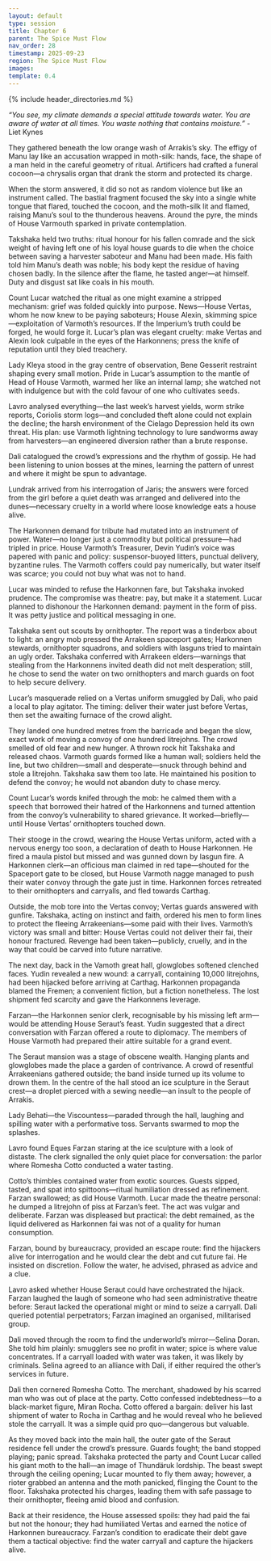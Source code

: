 ```yaml
---
layout: default
type: session
title: Chapter 6
parent: The Spice Must Flow
nav_order: 28
timestamp: 2025-09-23
region: The Spice Must Flow
images:
template: 0.4
---
```

{% include header_directories.md %}  

*“You see, my climate demands a special attitude towards water. You are aware of water at all times. You waste nothing that contains moisture.”* - Liet Kynes

They gathered beneath the low orange wash of Arrakis’s sky. The effigy of Manu lay like an accusation wrapped in moth-silk: hands, face, the shape of a man held in the careful geometry of ritual. Artificers had crafted a funeral cocoon—a chrysalis organ that drank the storm and protected its charge.

When the storm answered, it did so not as random violence but like an instrument called. The bastial fragment focused the sky into a single white tongue that flared, touched the cocoon, and the moth-silk lit and flamed, raising Manu’s soul to the thunderous heavens. Around the pyre, the minds of House Varmouth sparked in private contemplation.

Takshaka held two truths: ritual honour for his fallen comrade and the sick weight of having left one of his loyal house guards to die when the choice between saving a harvester saboteur and Manu had been made. His faith told him Manu’s death was noble; his body kept the residue of having chosen badly. In the silence after the flame, he tasted anger—at himself. Duty and disgust sat like coals in his mouth.

Count Lucar watched the ritual as one might examine a stripped mechanism: grief was folded quickly into purpose. News—House Vertas, whom he now knew to be paying saboteurs; House Alexin, skimming spice—exploitation of Varmoth’s resources. If the Imperium’s truth could be forged, he would forge it. Lucar’s plan was elegant cruelty: make Vertas and Alexin look culpable in the eyes of the Harkonnens; press the knife of reputation until they bled treachery.

Lady Kleya stood in the gray centre of observation, Bene Gesserit restraint shaping every small motion. Pride in Lucar’s assumption to the mantle of Head of House Varmoth, warmed her like an internal lamp; she watched not with indulgence but with the cold favour of one who cultivates seeds.

Lavro analysed everything—the last week’s harvest yields, worm strike reports, Coriolis storm logs—and concluded theft alone could not explain the decline; the harsh environment of the Cielago Depression held its own threat. His plan: use Varmoth lightning technology to lure sandworms away from harvesters—an engineered diversion rather than a brute response. 

Dali catalogued the crowd’s expressions and the rhythm of gossip. He had been listening to union bosses at the mines, learning the pattern of unrest and where it might be spun to advantage. 

Lundrak arrived from his interrogation of Jaris; the answers were forced from the girl before a quiet death was arranged and delivered into the dunes—necessary cruelty in a world where loose knowledge eats a house alive.

The Harkonnen demand for tribute had mutated into an instrument of power. Water—no longer just a commodity but political pressure—had tripled in price. House Varmoth’s Treasurer, Devin Yudin’s voice was papered with panic and policy: suspensor-buoyed litters, punctual delivery, byzantine rules. The Varmoth coffers could pay numerically, but water itself was scarce; you could not buy what was not to hand.

Lucar was minded to refuse the Harkonnen fare, but Takshaka invoked prudence. The compromise was theatre: pay, but make it a statement. Lucar planned to dishonour the Harkonnen demand: payment in the form of     piss. It was petty justice and political messaging in one.

Takshaka sent out scouts by ornithopter. The report was a tinderbox about to light: an angry mob pressed the Arrakeen spaceport gates; Harkonnen stewards, ornithopter squadrons, and soldiers with lasguns tried to maintain an ugly order. Takshaka conferred with Arrakeen elders—warnings that stealing from the Harkonnens invited death did not melt desperation; still, he chose to send the water on two ornithopters and march guards on foot to help secure delivery.

Lucar’s masquerade relied on a Vertas uniform smuggled by Dali, who paid a local to play agitator. The timing: deliver their water just before Vertas, then set the awaiting furnace of the crowd alight.

They landed one hundred metres from the barricade and began the slow, exact work of moving a convoy of one hundred litrejohns. The crowd smelled of old fear and new hunger. A thrown rock hit Takshaka and released chaos. Varmoth guards formed like a human wall; soldiers held the line, but two children—small and desperate—snuck through behind and stole a litrejohn. Takshaka saw them too late. He maintained his position to defend the convoy; he would not abandon duty to chase mercy.

Count Lucar’s words knifed through the mob: he calmed them with a speech that borrowed their hatred of the Harkonnens and turned attention from the convoy’s vulnerability to shared grievance. It worked—briefly—until House Vertas’ ornithopters touched down.

Their stooge in the crowd, wearing the House Vertas uniform, acted with a nervous energy too soon, a declaration of death to House Harkonnen. He fired a maula pistol but missed and was gunned down by lasgun fire. A Harkonnen clerk—an officious man claimed in red tape—shouted for the Spaceport gate to be closed, but House  Varmoth nagge managed to push their water convoy through the gate just in time. Harkonnen forces retreated to their ornithopters and carryalls, and fled towards Carthag.

Outside, the mob tore into the Vertas convoy; Vertas guards answered with gunfire. Takshaka, acting on instinct and faith, ordered his men to form lines to protect the fleeing Arrakeenians—some paid with their lives. Varmoth’s victory was small and bitter: House Vertas could not deliver their fai, their honour fractured. Revenge had been taken—publicly, cruelly, and in the way that could be carved into future narrative.

The next day, back in the Vamoth great hall, glowglobes softened clenched faces. Yudin revealed a new wound: a carryall, containing 10,000 litrejohns, had been hijacked before arriving at Carthag. Harkonnen propaganda blamed the Fremen; a convenient fiction, but a fiction nonetheless. The lost shipment fed scarcity and gave the Harkonnens leverage.

Farzan—the Harkonnen senior clerk, recognisable by his missing left arm— would be attending House Seraut’s feast. Yudin suggested that a direct conversation with Farzan offered a route to diplomacy. The members of House Varmoth had prepared their attire suitable for a grand event.

The Seraut mansion was a stage of obscene wealth. Hanging plants and glowglobes made the place a garden of contrivance. A crowd of resentful Arrakeenians gathered outside; the band inside turned up its volume to drown them. In the centre of the hall stood an ice sculpture in the Seraut crest—a droplet pierced with a sewing needle—an insult to the people of Arrakis.

Lady Behati—the Viscountess—paraded through the hall, laughing and spilling water with a performative toss. Servants swarmed to mop the splashes. 

Lavro found Eques Farzan staring at the ice sculpture with a look of distaste. The clerk signalled the only quiet place for conversation: the parlor where Romesha Cotto conducted a water tasting.

Cotto’s thimbles contained water from exotic sources. Guests sipped, tasted, and spat into spittoons—ritual humiliation dressed as refinement. Farzan swallowed; as did House Varmoth. Lucar made the theatre personal: he dumped a litrejohn of piss at Farzan’s feet. The act was vulgar and deliberate. Farzan was displeased but practical: the debt remained, as the liquid delivered as Harkonnen fai was not of a quality for human consumption.

Farzan, bound by bureaucracy, provided an escape route: find the hijackers alive for interrogation and he would clear the debt and cut future fai. He insisted on discretion. Follow the water, he advised, phrased as advice and a clue.

Lavro asked whether House Seraut could have orchestrated the hijack. Farzan laughed the laugh of someone who had seen administrative theatre before: Seraut lacked the operational might or mind to seize a carryall. Dali queried potential perpetrators; Farzan imagined an organised, militarised group.

Dali moved through the room to find the underworld’s mirror—Selina Doran. She told him plainly: smugglers see no profit in water; spice is where value concentrates. If a carryall loaded with water was taken, it was likely by criminals. Selina agreed to an alliance with Dali, if either required the other’s services in future.

Dali then cornered Romesha Cotto. The merchant, shadowed by his scarred man who was out of place at the party. Cotto confessed indebtedness—to a black-market figure, Miran Rocha. Cotto offered a bargain: deliver his last shipment of water to Rocha in Carthag and he would reveal who he believed stole the carryall. It was a simple quid pro quo—dangerous but valuable.

As they moved back into the main hall, the outer gate of the Seraut residence fell under the crowd’s pressure. Guards fought; the band stopped playing; panic spread. Takshaka protected the party and Count Lucar called his giant moth to the hall—an image of Thundäruk lordship. The beast swept through the ceiling opening; Lucar mounted to fly them away; however, a rioter grabbed an antenna and the moth panicked, flinging the Count to the floor. Takshaka protected his charges, leading them with safe passage to their ornithopter, fleeing amid blood and confusion.

Back at their residence, the House assessed spoils: they had paid the fai but not the honour; they had humiliated Vertas and earned the notice of Harkonnen bureaucracy. Farzan’s condition to eradicate their debt gave them a tactical objective: find the water carryall and capture the hijackers alive.